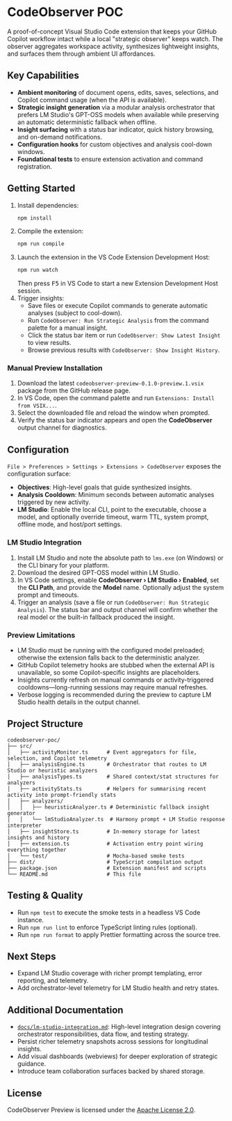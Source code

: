 # CodeObserver POC

A proof-of-concept Visual Studio Code extension that keeps your GitHub Copilot workflow intact while a local "strategic observer" keeps watch. The observer aggregates workspace activity, synthesizes lightweight insights, and surfaces them through ambient UI affordances.

## Key Capabilities

- **Ambient monitoring** of document opens, edits, saves, selections, and Copilot command usage (when the API is available).
- **Strategic insight generation** via a modular analysis orchestrator that prefers LM Studio's GPT-OSS models when available while preserving an automatic deterministic fallback when offline.
- **Insight surfacing** with a status bar indicator, quick history browsing, and on-demand notifications.
- **Configuration hooks** for custom objectives and analysis cool-down windows.
- **Foundational tests** to ensure extension activation and command registration.

## Getting Started

1. Install dependencies:
   ```powershell
   npm install
   ```
2. Compile the extension:
   ```powershell
   npm run compile
   ```
3. Launch the extension in the VS Code Extension Development Host:
   ```powershell
   npm run watch
   ```
   Then press <kbd>F5</kbd> in VS Code to start a new Extension Development Host session.
4. Trigger insights:
   - Save files or execute Copilot commands to generate automatic analyses (subject to cool-down).
   - Run `CodeObserver: Run Strategic Analysis` from the command palette for a manual insight.
   - Click the status bar item or run `CodeObserver: Show Latest Insight` to view results.
   - Browse previous results with `CodeObserver: Show Insight History`.

### Manual Preview Installation

1. Download the latest `codeobserver-preview-0.1.0-preview.1.vsix` package from the GitHub release page.
2. In VS Code, open the command palette and run `Extensions: Install from VSIX...`.
3. Select the downloaded file and reload the window when prompted.
4. Verify the status bar indicator appears and open the **CodeObserver** output channel for diagnostics.

## Configuration

`File > Preferences > Settings > Extensions > CodeObserver` exposes the configuration surface:

- **Objectives**: High-level goals that guide synthesized insights.
- **Analysis Cooldown**: Minimum seconds between automatic analyses triggered by new activity.
- **LM Studio**: Enable the local CLI, point to the executable, choose a model, and optionally override timeout, warm TTL, system prompt, offline mode, and host/port settings.

### LM Studio Integration

1. Install LM Studio and note the absolute path to `lms.exe` (on Windows) or the CLI binary for your platform.
2. Download the desired GPT-OSS model within LM Studio.
3. In VS Code settings, enable **CodeObserver › LM Studio › Enabled**, set the **CLI Path**, and provide the **Model** name. Optionally adjust the system prompt and timeouts.
4. Trigger an analysis (save a file or run `CodeObserver: Run Strategic Analysis`). The status bar and output channel will confirm whether the real model or the built-in fallback produced the insight.

### Preview Limitations

- LM Studio must be running with the configured model preloaded; otherwise the extension falls back to the deterministic analyzer.
- GitHub Copilot telemetry hooks are stubbed when the external API is unavailable, so some Copilot-specific insights are placeholders.
- Insights currently refresh on manual commands or activity-triggered cooldowns—long-running sessions may require manual refreshes.
- Verbose logging is recommended during the preview to capture LM Studio health details in the output channel.

## Project Structure

```
codeobserver-poc/
├── src/
│   ├── activityMonitor.ts      # Event aggregators for file, selection, and Copilot telemetry
│   ├── analysisEngine.ts       # Orchestrator that routes to LM Studio or heuristic analyzers
│   ├── analysisTypes.ts        # Shared context/stat structures for analyzers
│   ├── activityStats.ts        # Helpers for summarising recent activity into prompt-friendly stats
│   ├── analyzers/
│   │   ├── heuristicAnalyzer.ts # Deterministic fallback insight generator
│   │   └── lmStudioAnalyzer.ts  # Harmony prompt + LM Studio response interpreter
│   ├── insightStore.ts         # In-memory storage for latest insights and history
│   ├── extension.ts            # Activation entry point wiring everything together
│   └── test/                   # Mocha-based smoke tests
├── dist/                       # TypeScript compilation output
├── package.json                # Extension manifest and scripts
└── README.md                   # This file
```

## Testing & Quality

- Run `npm test` to execute the smoke tests in a headless VS Code instance.
- Run `npm run lint` to enforce TypeScript linting rules (optional).
- Run `npm run format` to apply Prettier formatting across the source tree.

## Next Steps

- Expand LM Studio coverage with richer prompt templating, error reporting, and telemetry.
- Add orchestrator-level telemetry for LM Studio health and retry states.

## Additional Documentation

- [`docs/lm-studio-integration.md`](docs/lm-studio-integration.md): High-level integration design covering orchestrator responsibilities, data flow, and testing strategy.
- Persist richer telemetry snapshots across sessions for longitudinal insights.
- Add visual dashboards (webviews) for deeper exploration of strategic guidance.
- Introduce team collaboration surfaces backed by shared storage.

## License

CodeObserver Preview is licensed under the [Apache License 2.0](../LICENSE).
